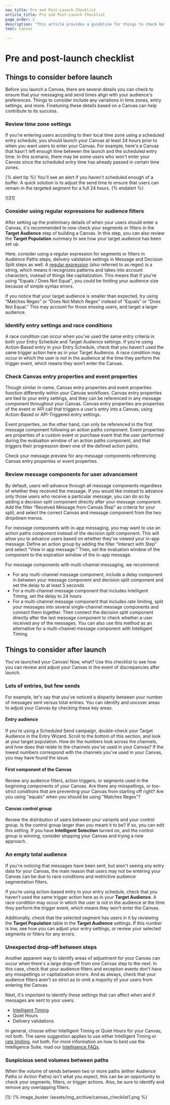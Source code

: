 ```yaml
---
nav_title: Pre and Post-Launch Checklist
article_title: Pre and Post-Launch Checklist
page_order: 2
description: "This article provides a guideline for things to check before and after you launch a Canvas."
tool: Canvas

---
```


# Pre and post-launch checklist

## Things to consider before launch

Before you launch a Canvas, there are several details you can check to ensure that your messaging and send times align with your audience's preferences. Things to consider include any variations in time zones, entry settings, and more. Finetuning these details based on a Canvas can help contribute to its success.

### Review time zone settings

If you're entering users according to their local time zone using a scheduled entry schedule, you should launch your Canvas at least 24 hours prior to when you want users to enter your Canvas. For example, here's a Canvas that hasn't left enough time between the launch and the scheduled entry time. In this scenario, there may be some users who won't enter your Canvas since the scheduled entry time has already passed in certain time zones. 

{% alert tip %} 
You'll see an alert if you haven't scheduled enough of a buffer. A quick solution is to adjust the send time to ensure that users can remain in the targeted segment for a full 24 hours.
{% endalert %}

![][1]

### Consider using regular expressions for audience filters

After setting up the preliminary details of when your users should enter a Canvas, it's recommended to now check your segments or filters in the **Target Audience** step of building a Canvas. In this step, you can also review the **Target Population** summary to see how your target audience has been set up. 

Here, consider using a regular expression for segments or filters in Audience Paths steps, delivery validation settings in Message and Decision Split steps as well. A [regular expression]({{site.baseurl}}/user_guide/engagement_tools/segments/regex/) (also referred to as regex) is a string, which means it recognizes patterns and takes into account characters, instead of things like capitalization. This means that if you're using "Equals / Does Not Equal", you could be limiting your audience size because of simple syntax errors.

If you notice that your target audience is smaller than expected, try using “Matches Regex” or “Does Not Match Regex” instead of “Equals” or “Does Not Equal.” This may account for those missing users, and target a larger audience. 

### Identify entry settings and race conditions

A race condition can occur when you've used the same entry criteria in both your Entry Schedule and Target Audience settings. If you’re using Action-Based entry in your Entry Schedule, check that you haven’t used the same trigger action here as in your Target Audience. A race condition may occur in which the user is not in the audience at the time they perform the trigger event, which means they won’t enter the Canvas.

### Check Canvas entry properties and event properties

Though similar in name, Canvas entry properties and event properties function differently within your Canvas workflows. Canvas entry properties are tied to your entry settings, and they can be referenced in any message component throughout your Canvas. Canvas entry properties are properties of the event or API call that triggers a user’s entry into a Canvas, using Action-Based or API-Triggered entry settings.

Event properties, on the other hand, can only be referenced in the first message component following an action paths component. Event properties are properties of a custom event or purchase event that the user performed during the evaluation window of an action paths component, and that triggers their progression down one of the defined action paths.

Check your message preview for any message components referencing Canvas entry properties or event properties.

### Review message components for user advancement

By default, users will advance through all message components regardless of whether they received the message. If you would like instead to advance only those users who receive a particular message, you can do so by adding a decision split component directly after your message component. Add the filter “Received Message from Canvas Step” as criteria for your split, and select the correct Canvas and message component from the two dropdown menus.

For message components with in-app messaging, you may want to use an action paths component instead of the decision split component. This will allow you to advance users based on whether they’ve viewed your in-app message. Define an action group by adding the filter “Interact with Step” and select “View in app message.” Then, set the evaluation window of the component to the expiration window of the in-app message.

For message components with multi-channel messaging, we recommend:
* For any multi-channel message component, include a delay component in between your message component and decision split component and set the delay to at least 5 seconds
* For a multi-channel message component that includes Intelligent Timing, set the delay to 24 hours
* For a multi-channel message component that includes rate limiting, split your messages into several single-channel message components and connect them together. Then connect the decision split component directly after the last message component to check whether a user received any of the messages. You can also use this method as an alternative for a multi-channel message component with Intelligent Timing.

## Things to consider after launch

You've launched your Canvas! Now, what? Use this checklist to see how you can review and adjust your Canvas in the event of discrepancies after launch.

### Lots of entries, but few sends

For example, let's say that you've noticed a disparity between your number of messages sent versus total entries. You can identify and uncover areas to adjust your Canvas by checking these key areas.

#### Entry audience

If you’re using a Scheduled Send campaign, double-check your Target Audience in the Entry Wizard. Scroll to the bottom of this section, and look at your target population. How do the numbers look across the channels, and how does that relate to the channels you’ve used in your Canvas? If the lowest numbers correspond with the channels you've used in your Canvas, you may have found the issue.

#### First component of the Canvas

Review any audience filters, action triggers, or segments used in the beginning components of your Canvas. Are there any misspellings, or too-strict conditions that are preventing your Canvas from starting off right? Are you using "equals" when you should be using "Matches Regex"?

#### Canvas control group 

Review the distribution of users between your variants and your control group. Is the control group larger than you meant it to be? If so, you can edit this setting. If you have **Intelligent Selection** turned on, and the control group is winning, consider stopping your Canvas and trying a new approach.

### An empty total audience

If you're noticing that messages have been sent, but aren't seeing any entry data for your Canvas, the main reason that users may not be entering your Canvas can be due to race conditions and restrictive audience segmentation filters. 

If you’re using action-based entry in your entry schedule, check that you haven’t used the same trigger action here as in your **Target Audience**. A race condition may occur in which the user is not in the audience at the time they perform the trigger event, which means they won’t enter the Canvas.

Additionally, check that the selected segment has users in it by reviewing the **Target Population** table in the **Target Audience** settings. If this number is low, see how you can adjust your entry settings, or review your selected segments or filters for any errors.

### Unexpected drop-off between steps

Another apparent way to identify areas of adjustment for your Canvas can occur when there's a large drop-off from one Canvas step to the next. In this case, check that your audience filters and exception events don't have any misspellings or capitalization errors. And as always, check that your audience filters aren't so strict as to omit a majority of your users from entering the Canvas. 

Next, it's important to identify these settings that can affect when and if messages are sent to your users:
- [Intelligent Timing]({{site.baseurl}}/user_guide/intelligence/intelligent_timing/)
- Quiet Hours
- Delivery validations

In general, choose either Intelligent Timing or Quiet Hours for your Canvas, not both. The same suggestion applies to use either Intelligent Timing or [rate limiting]({{site.baseurl}}/user_guide/engagement_tools/campaigns/building_campaigns/rate-limiting/), not both. For more information on how to best use the Intelligence Suite, read our [Intelligence FAQs]({{site.baseurl}}/user_guide/intelligence/faqs/).

### Suspicious send volumes between paths

When the volume of sends between two or more paths (either Audience Paths or Action Paths) isn't what you expect, this can be an opportunity to check your segments, filters, or trigger actions. Also, be sure to identify and remove any overlapping filters.

[1]: {% image_buster /assets/img_archive/canvas_checklist1.png %}
